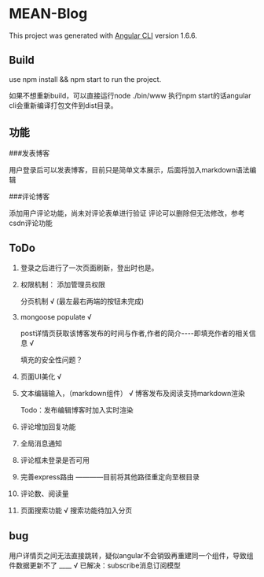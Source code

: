 # MEAN-Blog

This project was generated with [Angular CLI](https://github.com/angular/angular-cli) version 1.6.6.

## Build

use npm install && npm start to run the project.

如果不想重新build，可以直接运行node ./bin/www
执行npm start的话angular cli会重新编译打包文件到dist目录。

## 功能

###发表博客

用户登录后可以发表博客，目前只是简单文本展示，后面将加入markdown语法编辑

###评论博客

添加用户评论功能，尚未对评论表单进行验证
评论可以删除但无法修改，参考csdn评论功能

## ToDo

 1. 登录之后进行了一次页面刷新，登出时也是。
 2. 权限机制： 添加管理员权限

    分页机制    √ (最左最右两端的按钮未完成)
 3. mongoose populate   √

    post详情页获取该博客发布的时间与作者,作者的简介----即填充作者的相关信息    √

    填充的安全性问题？

 4. 页面UI美化  √
 5. 文本编辑输入，（markdown组件） √ 博客发布及阅读支持markdown渲染

    Todo：发布编辑博客时加入实时渲染

 6. 评论增加回复功能
 7. 全局消息通知
 8. 评论框未登录是否可用
 9. 完善express路由     ————目前将其他路径重定向至根目录
 10. 评论数、阅读量
 11. 页面搜索功能     √ 搜索功能待加入分页

## bug
用户详情页之间无法直接跳转，疑似angular不会销毁再重建同一个组件，导致组件数据更新不了 ____ √ 已解决：subscribe消息订阅模型